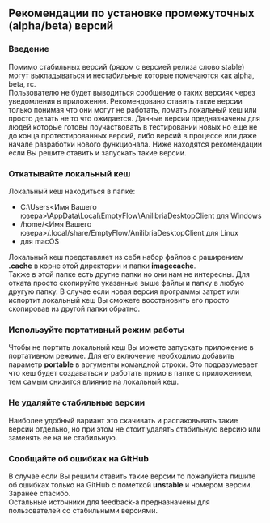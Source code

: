 ## Рекомендации по установке промежуточных (alpha/beta) версий

### Введение

Помимо стабильных версий (рядом с версией релиза слово stable) могут выкладываться и нестабильные которые помечаются как alpha, beta, rc.  
Пользователю не будет выводиться сообщение о таких версиях через уведомления в приложении. Рекомендовано ставить такие версии только понимая что они могут не работать, 
ломать локальный кеш или просто делать не то что ожидается. Данные версии предназначены для людей которые готовы поучаствовать в тестировании новых но еще не до конца протестированных версий,
либо версий в процессе или даже начале разработки нового функционала. Ниже находятся рекомендации если Вы решите ставить и запускать такие версии.

### Откатывайте локальный кеш
Локальный кеш находиться в папке:
- C:\Users\<Имя Вашего юзера>\AppData\Local\EmptyFlow\AnilibriaDesktopClient для Windows
- /home/<Имя Вашего юзера>/.local/share/EmptyFlow/AnilibriaDesktopClient для Linux
- для macOS  
   
 Локальный кеш представляет из себя набор файлов с раширением **.cache** в корне этой директории и папки **imagecache**.  
 Также в этой папке есть другие папки но они нам не интересны. Для отката просто скопируйте указанные выше файлы и папку в любую другую папку.
 В случае если новая версия программы затрет или испортит локальный кеш Вы сможете восстановить его просто скопировав из другой папки обратно.
 
 ### Используйте портативный режим работы
 Чтобы не портить локальный кеш Вы можете запускать приложение в портативном режиме. Для его включение необходимо добавить параметр **portable** в аргументы командной строки.
 Это подразумевает что кеш будет создаваться и работать прямо в папке с приложением, тем самым снизится влияние на локальный кеш.
 
 ### Не удаляйте стабильные версии
 Наиболее удобный вариант это скачивать и распаковывать такие версии отдельно, но при этом не стоит удалять стабильную версию или заменять ее на не стабильную.
 
 ### Сообщайте об ошибках на GitHub
 В случае если Вы решили ставить такие версии то пожалуйста пишите об ошибках только на GitHub с пометкой **unstable** и номером версии. Заранее спасибо.  
 Остальные источники для feedback-а предназначены для пользователей со стабильными версиями. 
 
 
  
